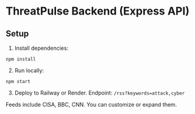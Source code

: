 
# ThreatPulse Backend (Express API)

## Setup

1. Install dependencies:
```
npm install
```

2. Run locally:
```
npm start
```

3. Deploy to Railway or Render. Endpoint: `/rss?keywords=attack,cyber`

Feeds include CISA, BBC, CNN. You can customize or expand them.
